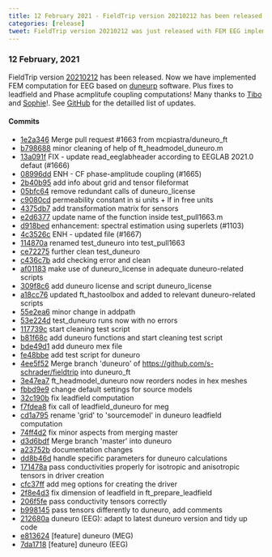 ```yaml
---
title: 12 February 2021 - FieldTrip version 20210212 has been released
categories: [release]
tweet: FieldTrip version 20210212 was just released with FEM EEG implementation based on http://duneuro.org software. Plus some fixes to our leadfield computaiton and phase-amplitude coupling algorithms. Big thanks to Sophie Schrader & @TiborAuer. See http://www.fieldtriptoolbox.org/#12-february-2021
---
```


### 12 February, 2021

FieldTrip version [20210212](http://github.com/fieldtrip/fieldtrip/releases/tag/20210212) has been released. Now we have implemented FEM computation for EEG based on [duneurp](http://duneuro.org) software. Plus fixes to leadfield and Phase acmplitufe coupling computations! Many thanks to [Tibo](https://github.com/tiborauer) and [Sophie](https://github.com/s-schrader)!. See [GitHub](https://github.com/fieldtrip/fieldtrip/compare/20210209...20210212) for the detailled list of updates.

#### Commits

- [1e2a346](http://github.com/fieldtrip/fieldtrip/commit/1e2a346) Merge pull request #1663 from mcpiastra/duneuro_ft
- [b798688](http://github.com/fieldtrip/fieldtrip/commit/b798688) minor cleaning of help of ft_headmodel_duneuro.m
- [13a091f](http://github.com/fieldtrip/fieldtrip/commit/13a091f) FIX - update read_eeglabheader according to EEGLAB 2021.0 defaut (#1666)
- [08996dd](http://github.com/fieldtrip/fieldtrip/commit/08996dd) ENH - CF phase-amplitude coupling (#1665)
- [2b40b95](http://github.com/fieldtrip/fieldtrip/commit/2b40b95) add info about grid and tensor fileformat
- [05bfc64](http://github.com/fieldtrip/fieldtrip/commit/05bfc64) remove redundant calls of duneuro_license
- [c9080cd](http://github.com/fieldtrip/fieldtrip/commit/c9080cd) permeability constant in si units + lf in free units
- [4375db7](http://github.com/fieldtrip/fieldtrip/commit/4375db7) add transformation matrix for sensors
- [e2d6377](http://github.com/fieldtrip/fieldtrip/commit/e2d6377) update name of the function inside test_pull1663.m
- [d918bed](http://github.com/fieldtrip/fieldtrip/commit/d918bed) enhancement: spectral estimation using superlets (#1103)
- [4c3526c](http://github.com/fieldtrip/fieldtrip/commit/4c3526c) ENH - updated file (#1667)
- [114870a](http://github.com/fieldtrip/fieldtrip/commit/114870a) renamed test_duneuro into test_pull1663
- [ce72275](http://github.com/fieldtrip/fieldtrip/commit/ce72275) further clean test_duneuro
- [c436c7b](http://github.com/fieldtrip/fieldtrip/commit/c436c7b) add checking error and clean
- [af01183](http://github.com/fieldtrip/fieldtrip/commit/af01183) make use of duneuro_license in adequate duneuro-related scripts
- [309f8c6](http://github.com/fieldtrip/fieldtrip/commit/309f8c6) add duneuro license and script duneuro_license
- [a18cc76](http://github.com/fieldtrip/fieldtrip/commit/a18cc76) updated ft_hastoolbox and added to relevant duneuro-related scripts
- [55e2ea6](http://github.com/fieldtrip/fieldtrip/commit/55e2ea6) minor change in addpath
- [53e224d](http://github.com/fieldtrip/fieldtrip/commit/53e224d) test_duneuro runs now with no errors
- [117739c](http://github.com/fieldtrip/fieldtrip/commit/117739c) start cleaning test script
- [b81f68c](http://github.com/fieldtrip/fieldtrip/commit/b81f68c) add duneuro functions and start cleaning test script
- [bde49d1](http://github.com/fieldtrip/fieldtrip/commit/bde49d1) add duneuro mex file
- [fe48bbe](http://github.com/fieldtrip/fieldtrip/commit/fe48bbe) add test script for duneuro
- [4ee5f52](http://github.com/fieldtrip/fieldtrip/commit/4ee5f52) Merge branch 'duneuro' of https://github.com/s-schrader/fieldtrip into duneuro_ft
- [3e47ea7](http://github.com/fieldtrip/fieldtrip/commit/3e47ea7) ft_headmodel_duneuro now reorders nodes in hex meshes
- [fbbd9e9](http://github.com/fieldtrip/fieldtrip/commit/fbbd9e9) change default settings for source models
- [32c190b](http://github.com/fieldtrip/fieldtrip/commit/32c190b) fix leadfield computation
- [f7fdea8](http://github.com/fieldtrip/fieldtrip/commit/f7fdea8) fix call of leadfield_duneuro for meg
- [cd1a795](http://github.com/fieldtrip/fieldtrip/commit/cd1a795) rename 'grid' to 'sourcemodel' in duneuro leadfield computation
- [74ff4d2](http://github.com/fieldtrip/fieldtrip/commit/74ff4d2) fix minor aspects from merging master
- [d3d6bdf](http://github.com/fieldtrip/fieldtrip/commit/d3d6bdf) Merge branch 'master' into duneuro
- [a23752b](http://github.com/fieldtrip/fieldtrip/commit/a23752b) documentation changes
- [dd8b46d](http://github.com/fieldtrip/fieldtrip/commit/dd8b46d) handle specific parameters for duneuro calculations
- [171478a](http://github.com/fieldtrip/fieldtrip/commit/171478a) pass conductivities properly for isotropic and anisotropic tensors in driver creation
- [cfc37ff](http://github.com/fieldtrip/fieldtrip/commit/cfc37ff) add meg options for creating the driver
- [2f8e4d3](http://github.com/fieldtrip/fieldtrip/commit/2f8e4d3) fix dimension of leadfield in ft_prepare_leadfield
- [206f5fe](http://github.com/fieldtrip/fieldtrip/commit/206f5fe) pass conductivity tensors correctly
- [b998145](http://github.com/fieldtrip/fieldtrip/commit/b998145) pass tensors differently to duneuro, add comments
- [212680a](http://github.com/fieldtrip/fieldtrip/commit/212680a) duneuro (EEG): adapt to latest duneuro version and tidy up code
- [e813624](http://github.com/fieldtrip/fieldtrip/commit/e813624) [feature] duneuro (MEG)
- [7da1718](http://github.com/fieldtrip/fieldtrip/commit/7da1718) [feature] duneuro (EEG)
